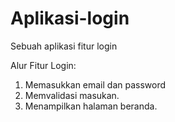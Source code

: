 # Aplikasi-login
Sebuah aplikasi fitur login

Alur Fitur Login:
1. Memasukkan email dan password
2. Memvalidasi masukan.
3. Menampilkan halaman beranda.
